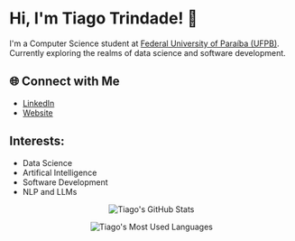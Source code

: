 # Hi, I'm Tiago Trindade! 👋

I'm a Computer Science student at [Federal University of Paraíba (UFPB)](https://www.ufpb.br/). Currently exploring the realms of data science and software development.

## 🌐 Connect with Me
- [LinkedIn](https://www.linkedin.com/in/tiagotrindade03/)
- [Website](https://trindadetiago.github.io/)

## Interests:
- Data Science
- Artifical Intelligence
- Software Development
- NLP and LLMs

<div align="center">
  <p>
    <img src="https://github-readme-stats.vercel.app/api?username=trindadetiago&show_icons=true&theme=radical" alt="Tiago's GitHub Stats">
  </p>
  <p>
    <img src="https://github-readme-stats.vercel.app/api/top-langs/?username=trindadetiago&layout=compact&theme=radical" alt="Tiago's Most Used Languages">
  </p>
</div>
